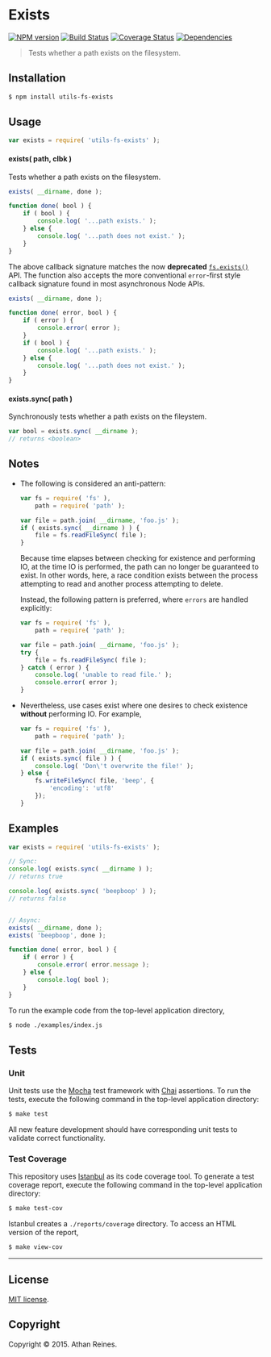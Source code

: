 Exists
===
[![NPM version][npm-image]][npm-url] [![Build Status][travis-image]][travis-url] [![Coverage Status][codecov-image]][codecov-url] [![Dependencies][dependencies-image]][dependencies-url]

> Tests whether a path exists on the filesystem.


## Installation

``` bash
$ npm install utils-fs-exists
```


## Usage

``` javascript
var exists = require( 'utils-fs-exists' );
```

#### exists( path, clbk )

Tests whether a path exists on the filesystem.

``` javascript
exists( __dirname, done );

function done( bool ) {
	if ( bool ) {
		console.log( '...path exists.' );
	} else {
		console.log( '...path does not exist.' );
	}
}
```

The above callback signature matches the now __deprecated__ [`fs.exists()`](https://nodejs.org/api/fs.html#fs_fs_exists_path_callback) API. The function also accepts the more conventional `error`-first style callback signature found in most asynchronous Node APIs.

``` javascript
exists( __dirname, done );

function done( error, bool ) {
	if ( error ) {
		console.error( error );
	}
	if ( bool ) {
		console.log( '...path exists.' );
	} else {
		console.log( '...path does not exist.' );
	}
}
```


#### exists.sync( path )

Synchronously tests whether a path exists on the fileystem.

``` javascript
var bool = exists.sync( __dirname );
// returns <boolean>
```


## Notes

*	The following is considered an anti-pattern:

	``` javascript
	var fs = require( 'fs' ),
		path = require( 'path' );

	var file = path.join( __dirname, 'foo.js' );
	if ( exists.sync( __dirname ) ) {
		file = fs.readFileSync( file );
	}
	```

	Because time elapses between checking for existence and performing IO, at the time IO is performed, the path can no longer be guaranteed to exist. In other words, here, a race condition exists between the process attempting to read and another process attempting to delete.

	Instead, the following pattern is preferred, where `errors` are handled explicitly:

	``` javascript
	var fs = require( 'fs' ),
		path = require( 'path' );

	var file = path.join( __dirname, 'foo.js' );
	try {
		file = fs.readFileSync( file );
	} catch ( error ) {
		console.log( 'unable to read file.' );
		console.error( error );
	}
	```

*	Nevertheless, use cases exist where one desires to check existence __without__ performing IO. For example,

	``` javascript
	var fs = require( 'fs' ),
		path = require( 'path' );

	var file = path.join( __dirname, 'foo.js' );
	if ( exists.sync( file ) ) {
		console.log( 'Don\'t overwrite the file!' );
	} else {
		fs.writeFileSync( file, 'beep', {
			'encoding': 'utf8'
		});
	}
	```


## Examples

``` javascript
var exists = require( 'utils-fs-exists' );

// Sync:
console.log( exists.sync( __dirname ) );
// returns true

console.log( exists.sync( 'beepboop' ) );
// returns false


// Async:
exists( __dirname, done );
exists( 'beepboop', done );

function done( error, bool ) {
	if ( error ) {
		console.error( error.message );
	} else {
		console.log( bool );
	}
}
```

To run the example code from the top-level application directory,

``` bash
$ node ./examples/index.js
```


## Tests

### Unit

Unit tests use the [Mocha](http://mochajs.org/) test framework with [Chai](http://chaijs.com) assertions. To run the tests, execute the following command in the top-level application directory:

``` bash
$ make test
```

All new feature development should have corresponding unit tests to validate correct functionality.


### Test Coverage

This repository uses [Istanbul](https://github.com/gotwarlost/istanbul) as its code coverage tool. To generate a test coverage report, execute the following command in the top-level application directory:

``` bash
$ make test-cov
```

Istanbul creates a `./reports/coverage` directory. To access an HTML version of the report,

``` bash
$ make view-cov
```


---
## License

[MIT license](http://opensource.org/licenses/MIT).


## Copyright

Copyright &copy; 2015. Athan Reines.


[npm-image]: http://img.shields.io/npm/v/utils-fs-exists.svg
[npm-url]: https://npmjs.org/package/utils-fs-exists

[travis-image]: http://img.shields.io/travis/kgryte/utils-fs-exists/master.svg
[travis-url]: https://travis-ci.org/kgryte/utils-fs-exists

[codecov-image]: https://img.shields.io/codecov/c/github/kgryte/utils-fs-exists/master.svg
[codecov-url]: https://codecov.io/github/kgryte/utils-fs-exists?branch=master

[dependencies-image]: http://img.shields.io/david/kgryte/utils-fs-exists.svg
[dependencies-url]: https://david-dm.org/kgryte/utils-fs-exists

[dev-dependencies-image]: http://img.shields.io/david/dev/kgryte/utils-fs-exists.svg
[dev-dependencies-url]: https://david-dm.org/dev/kgryte/utils-fs-exists

[github-issues-image]: http://img.shields.io/github/issues/kgryte/utils-fs-exists.svg
[github-issues-url]: https://github.com/kgryte/utils-fs-exists/issues
